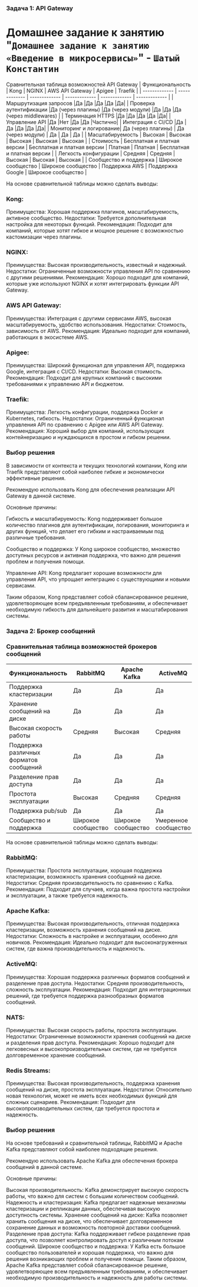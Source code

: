 ### Задача 1: API Gateway

# Домашнее задание к занятию "`Домашнее задание к занятию «Введение в микросервисы»`" - `Шатый Константин`

Сравнительная таблица возможностей API Gateway
| Функциональность | Kong | NGINX | AWS API Gateway | Apigee | Traefik |
| ------------- | ------------- | ------------- | ------------- | ------------- | ------------- |
| Маршрутизация запросов	|Да	|Да	|Да	|Да	|Да|
| Проверка аутентификации	|Да (через плагины)	|Да (через модули)	|Да	|Да	|Да (через middlewares) |
| Терминация HTTPS	|Да	|Да	|Да	|Да	|Да|
| Управление API	|Да	|Нет	|Да	|Да	|Частично|
| Интеграция с CI/CD	|Да	|Да	|Да	|Да	|Да|
| Мониторинг и логирование|	Да (через плагины)	| Да (через модули)	| Да	| Да	| Да |
| Масштабируемость	| Высокая	| Высокая	| Высокая	| Высокая	| Высокая |
| Стоимость	| Бесплатная и платная версии	| Бесплатная и платная версии	| Платная	| Платная	| Бесплатная и платная версии |
| Легкость конфигурации	| Средняя	| Средняя	| Высокая	| Высокая	| Высокая |
| Сообщество и поддержка	| Широкое сообщество	| Широкое сообщество	| Поддержка AWS	| Поддержка Google	| Широкое сообщество |

На основе сравнительной таблицы можно сделать выводы:

### Kong:

Преимущества: Хорошая поддержка плагинов, масштабируемость, активное сообщество.
Недостатки: Требуется дополнительная настройка для некоторых функций.
Рекомендация: Подходит для компаний, которые хотят гибкое и мощное решение с возможностью кастомизации через плагины.

### NGINX:

Преимущества: Высокая производительность, известный и надежный.
Недостатки: Ограниченные возможности управления API по сравнению с другими решениями.
Рекомендация: Хорошо подходит для компаний, которые уже используют NGINX и хотят интегрировать функции API Gateway.

### AWS API Gateway:

Преимущества: Интеграция с другими сервисами AWS, высокая масштабируемость, удобство использования.
Недостатки: Стоимость, зависимость от AWS.
Рекомендация: Идеально подходит для компаний, работающих в экосистеме AWS.

### Apigee:

Преимущества: Широкий функционал для управления API, поддержка Google, интеграция с CI/CD.
Недостатки: Высокая стоимость.
Рекомендация: Подходит для крупных компаний с высокими требованиями к управлению API и бюджетом.

### Traefik:

Преимущества: Легкость конфигурации, поддержка Docker и Kubernetes, гибкость.
Недостатки: Ограниченный функционал управления API по сравнению с Apigee или AWS API Gateway.
Рекомендация: Хороший выбор для компаний, использующих контейнеризацию и нуждающихся в простом и гибком решении.


### Выбор решения

В зависимости от контекста и текущих технологий компании, Kong или Traefik представляют собой наиболее гибкие и экономически эффективные решения.

Рекомендую использовать Kong для обеспечения реализации API Gateway в данной системе.

Основные причины:

Гибкость и масштабируемость: Kong поддерживает большое количество плагинов для аутентификации, логирования, мониторинга и других функций, что делает его гибким и настраиваемым под различные требования.

Сообщество и поддержка: У Kong широкое сообщество, множество доступных ресурсов и активная поддержка, что важно для решения проблем и получения помощи.

Управление API: Kong предлагает хорошие возможности для управления API, что упрощает интеграцию с существующими и новыми сервисами.

Таким образом, Kong представляет собой сбалансированное решение, удовлетворяющее всем предъявленным требованиям, и обеспечивает необходимую гибкость для дальнейшего развития и масштабирования системы.


### Задача 2: Брокер сообщений

### Сравнительная таблица возможностей брокеров сообщений

|Функциональность	|RabbitMQ	|Apache Kafka	|ActiveMQ	|NATS	|Redis Streams|
| ------------- | ------------- | ------------- | ------------- | ------------- | ------------- |
|Поддержка кластеризации	|Да	|Да	|Да	|Да	|Да|
|Хранение сообщений на диске	|Да	|Да	|Да	|Нет	|Да|
|Высокая скорость работы	|Средняя	|Высокая	|Средняя	|Высокая	|Высокая|
|Поддержка различных форматов сообщений	|Да	|Да	|Да	|Да	|Да|
|Разделение прав доступа	|Да	|Да	|Да	|Ограниченно	|Да|
|Простота эксплуатации	|Высокая	|Средняя	|Средняя	|Высокая	|Высокая|
|Поддержка pub/sub	|Да	|Да	|Да	|Да	|Да|
|Сообщество и поддержка	|Широкое сообщество	|Широкое сообщество	|Умеренное сообщество	|Развивающееся сообщество	|Широкое сообщество|



На основе сравнительной таблицы можно сделать выводы:

### RabbitMQ:

Преимущества: Простота эксплуатации, хорошая поддержка кластеризации, возможность хранения сообщений на диске.
Недостатки: Средняя производительность по сравнению с Kafka.
Рекомендация: Подходит для случаев, когда важна простота настройки и эксплуатации, а также требуется надежность.

### Apache Kafka:

Преимущества: Высокая производительность, отличная поддержка кластеризации, возможность хранения сообщений на диске.
Недостатки: Сложность в настройке и эксплуатации, особенно для новичков.
Рекомендация: Идеально подходит для высоконагруженных систем, где важна производительность и надежность.

### ActiveMQ:

Преимущества: Хорошая поддержка различных форматов сообщений и разделение прав доступа.
Недостатки: Средняя производительность, сложность эксплуатации.
Рекомендация: Подходит для интеграционных решений, где требуется поддержка разнообразных форматов сообщений.

### NATS:

Преимущества: Высокая скорость работы, простота эксплуатации.
Недостатки: Ограниченные возможности хранения сообщений на диске и разделения прав доступа.
Рекомендация: Хорошо подходит для легковесных и высокопроизводительных систем, где не требуется долговременное хранение сообщений.

### Redis Streams:

Преимущества: Высокая производительность, поддержка хранения сообщений на диске, простота эксплуатации.
Недостатки: Относительно новая технология, может не иметь всех необходимых функций для сложных сценариев.
Рекомендация: Подходит для высокопроизводительных систем, где требуется простота и надежность.


### Выбор решения

На основе требований и сравнительной таблицы, RabbitMQ и Apache Kafka представляют собой наиболее подходящие решения.

Рекомендую использовать Apache Kafka для обеспечения брокера сообщений в данной системе. 

Основные причины:

Высокая производительность: Kafka демонстрирует высокую скорость работы, что важно для систем с большим количеством сообщений.
Надежность и кластеризация: Kafka предлагает надежные механизмы кластеризации и репликации данных, обеспечивая высокую доступность системы.
Хранение сообщений на диске: Kafka позволяет хранить сообщения на диске, что обеспечивает долговременное сохранение данных и возможность повторной доставки сообщений.
Разделение прав доступа: Kafka поддерживает гибкое разделение прав доступа, что позволяет контролировать доступ к различным потокам сообщений.
Широкое сообщество и поддержка: У Kafka есть большое сообщество пользователей и хорошая поддержка, что важно для решения возникающих проблем и получения помощи.
Таким образом, Apache Kafka представляет собой сбалансированное решение, удовлетворяющее всем предъявленным требованиям, и обеспечивает необходимую производительность и надежность для работы системы.

